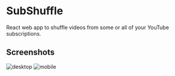 # SubShuffle
React web app to shuffle videos from some or all of your YouTube subscriptions.

## Screenshots
![desktop](https://i.imgur.com/E4X1LEC.png)
![mobile](https://i.imgur.com/4t27G0B.png)
